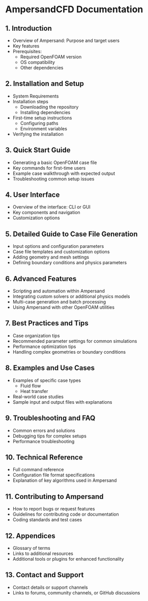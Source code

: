 # AmpersandCFD Documentation

## 1. Introduction
- Overview of Ampersand: Purpose and target users
- Key features
- Prerequisites:
    - Required OpenFOAM version
    - OS compatibility
    - Other dependencies

## 2. Installation and Setup
- System Requirements
- Installation steps
    - Downloading the repository
    - Installing dependencies
- First-time setup instructions
    - Configuring paths
    - Environment variables
- Verifying the installation

## 3. Quick Start Guide
- Generating a basic OpenFOAM case file
- Key commands for first-time users
- Example case walkthrough with expected output
- Troubleshooting common setup issues

## 4. User Interface
- Overview of the interface: CLI or GUI
- Key components and navigation
- Customization options

## 5. Detailed Guide to Case File Generation
- Input options and configuration parameters
- Case file templates and customization options
- Adding geometry and mesh settings
- Defining boundary conditions and physics parameters

## 6. Advanced Features
- Scripting and automation within Ampersand
- Integrating custom solvers or additional physics models
- Multi-case generation and batch processing
- Using Ampersand with other OpenFOAM utilities

## 7. Best Practices and Tips
- Case organization tips
- Recommended parameter settings for common simulations
- Performance optimization tips
- Handling complex geometries or boundary conditions

## 8. Examples and Use Cases
- Examples of specific case types
    - Fluid flow
    - Heat transfer
- Real-world case studies
- Sample input and output files with explanations

## 9. Troubleshooting and FAQ
- Common errors and solutions
- Debugging tips for complex setups
- Performance troubleshooting

## 10. Technical Reference
- Full command reference
- Configuration file format specifications
- Explanation of key algorithms used in Ampersand

## 11. Contributing to Ampersand
- How to report bugs or request features
- Guidelines for contributing code or documentation
- Coding standards and test cases

## 12. Appendices
- Glossary of terms
- Links to additional resources
- Additional tools or plugins for enhanced functionality

## 13. Contact and Support
- Contact details or support channels
- Links to forums, community channels, or GitHub discussions
